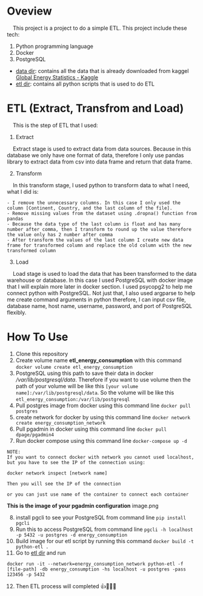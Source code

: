 # Oveview
 
&nbsp;&nbsp;&nbsp;&nbsp;This project is a project to do a simple ETL. This project include these tech:

1. Python programming language
2. Docker
3. PostgreSQL

- [data dir](/data): contains all the data that is already downloaded from kaggel [Global Energy Statistics - Kaggle](https://www.kaggle.com/datasets/akhiljethwa/world-energy-statistics)
- [etl dir](/etl): contains all python scripts that is used to do ETL

# ETL (Extract, Transfrom and Load)

&nbsp;&nbsp;&nbsp;&nbsp;This is the step of ETL that I used:

1. Extract

&nbsp;&nbsp;&nbsp;&nbsp;Extract stage is used to extract data from data sources. Because in this database we only have one format of data, therefore I only use pandas library to extract data from csv into data frame and return that data frame.

2. Transform

&nbsp;&nbsp;&nbsp;&nbsp;In this transform stage, I used python to transform data to what I need, what I did is:

    - I remove the unnecessary columns. In this case I only used the column [Continent, Country, and the last column of the file].
    - Remove missing values from the dataset using .dropna() function from pandas
    - Because the data type of the last column is float and has many number after comma, then I transform to round up the value therefore the value only has 2 number after comma
    - After transform the values of the last column I create new data frame for transformed column and replace the old column with the new transformed column

3. Load

&nbsp;&nbsp;&nbsp;&nbsp;Load stage is used to load the data that has been transformed to the data warehouse or database. In this case I used PostgreSQL with docker image that I will explain more later in docker section. I used psycopg2 to help me connect python with PostgreSQL. Not just that, I also used argparse to help me create command arguments in python therefore, I can input csv file, database name, host name, username, password, and port of PostgreSQL flexibly.

# How To Use

1. Clone this repository
2. Create volume name **etl_energy_consumption** with this command ```docker volume create etl_energy_consumption```
3. PostgreSQL using this path to save their data in docker */var/lib/postgresql/data*. Therefore if you want to use volume then the path of your volume will be like this ```[your volume name]:/var/lib/postgresql/data```. So the volume will be like this ```etl_energy_consumption:/var/lib/postgresql``` 
4. Pull postgres image from docker using this command line ```docker pull postgres```
5. create network for docker by using this command line ```docker network create energy_consumption_network```
6. Pull pgadmin in docker using this command line ```docker pull dpage/pgadmin4```
7. Run docker compose using this command line ```docker-compose up -d```

```
NOTE:
If you want to connect docker with network you cannot used localhost, but you have to see the IP of the connection using:

docker network inspect [network name]

Then you will see the IP of the connection

or you can just use name of the container to connect each container
```

**This is the image of your pgadmin configuration**
image.png

8. install pgcli to see your PostgreSQL from command line ```pip install pgcli```
9. Run this to access PostgreSQL from command line ```pgcli -h localhost -p 5432 -u postgres -d energy_consumption```
10. Build image for our etl script by running this command ```docker build -t python-etl .```
11. Go to [etl dir](/etl) and run 
```
docker run -it --network=energy_consumption_network python-etl -f [file-path] -db energy_consumption -hs localhost -u postgres -pass 123456 -p 5432
```
12. Then ETL process will completed 👍👨🏻‍💻
